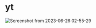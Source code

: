 # yt
![Screenshot from 2023-06-26 02-55-29](https://github.com/Anand4756/yt/assets/73114463/639f5464-7474-4652-9a3c-dfdd22c14e86)
